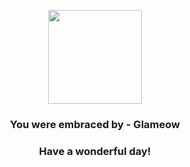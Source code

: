 <p align="center">
    <img src="https://raw.githubusercontent.com/PokeAPI/sprites/master/sprites/pokemon/431.png" width="150" height="150">
</p>
<h3 align="center">You were embraced by - <b>Glameow</b></h3>
<h3 align="center">Have a wonderful day!</h3>
